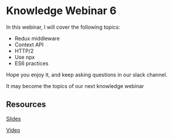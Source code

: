 # Knowledge Webinar 6

In this webinar, I will cover the following topics:

-   Redux middleware
-   Context API
-   HTTP/2
-   Use npx
-   ES6 practices

Hope you enjoy it, and keep asking questions in our slack channel.

It may become the topics of our next knowledge webinar

## Resources

[Slides](https://tianyuanc.github.io/knowledge-652-6/#0)

[Video](https://tianyuanc.github.io/knowledge-652-6/#15)
